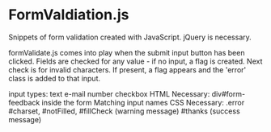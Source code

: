 # FormValdiation.js
Snippets of form validation created with JavaScript. jQuery is necessary.

formValidate.js comes into play when the submit input button has been clicked. Fields are checked for any value - if no input, a flag is created. Next check is for invalid characters. If present, a flag appears and the 'error' class is added to that input.

input types:
	text
	e-mail
	number
	checkbox
HTML Necessary:
	div#form-feedback inside the form
	Matching input names
CSS Necessary:
	.error
	#charset, #notFilled, #fillCheck 		(warning message)
	#thanks						(success message)
